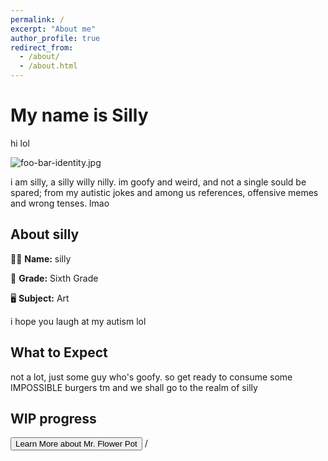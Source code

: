 ```yaml
---
permalink: /
excerpt: "About me"
author_profile: true
redirect_from: 
  - /about/
  - /about.html
---
```


# My name is Silly

hi lol

![foo-bar-identity.jpg](https://staticdelivery.nexusmods.com/mods/2751/images/thumbnails/798/798-1600863312-1511229545.jpeg)

i am silly, a silly willy nilly. im goofy and weird, and not a single sould be spared; from my autistic jokes and among us references, offensive memes and wrong tenses. lmao
## About silly

👩‍🏫 **Name:** silly

🏫 **Grade:** Sixth Grade

🖥️ **Subject:** Art 

i hope you laugh at my autism lol

## What to Expect

not a lot, just some guy who's goofy.
so get ready to consume some IMPOSSIBLE burgers tm and we shall go to the realm of silly
## WIP progress

<!DOCTYPE html>
<html>
<head>
  <title>Button Redirect</title>
</head>
<body>
  <button onclick="redirectToPage()">Learn More about Mr. Flower Pot</button>

  <script>
    function redirectToPage() {
      window.location.href = "https://wenhaotheippoman.github.io/academicpages.github.io/flowerpot/";
    }
  </script>
</body>
</html>/ 
